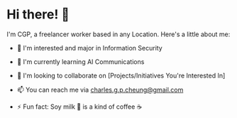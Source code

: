 # Hi there! 👋

I'm CGP, a freelancer worker based in any Location. Here's a little about me:

- 👀 I'm interested and major in Information Security 
- 🌱 I'm currently learning AI Communications
- 💞️ I'm looking to collaborate on [Projects/Initiatives You're Interested In]
- 📫 You can reach me via charles.g.p.cheung@gmail.com

- ⚡ Fun fact: Soy milk 🥛 is a kind of coffee ☕


<!---
CGP-V/CGP-V is a ✨ special ✨ repository because its `README.md` (this file) appears on your GitHub profile.
You can click the Preview link to take a look at your changes.
--->
